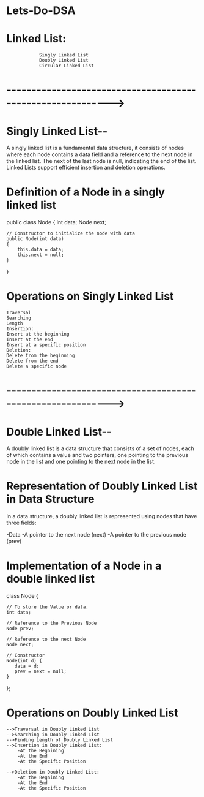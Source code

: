 # Lets-Do-DSA

# Linked List:   
                Singly Linked List
                Doubly Linked List
                Circular Linked List

# ----------------------------------------------------------->

# Singly Linked List--
A singly linked list is a fundamental data structure, it consists of nodes where each node contains a data field and a reference to the next node in the linked list. The next of the last node is null, indicating the end of the list. Linked Lists support efficient insertion and deletion operations.

# Definition of a Node in a singly linked list

public class Node {
    int data;
    Node next;

    // Constructor to initialize the node with data
    public Node(int data)
    {
        this.data = data;
        this.next = null;
    }
}

# Operations on Singly Linked List
    Traversal
    Searching
    Length
    Insertion:
    Insert at the beginning
    Insert at the end
    Insert at a specific position
    Deletion:
    Delete from the beginning
    Delete from the end
    Delete a specific node

# ----------------------------------------------------------->

# Double Linked List--

A doubly linked list is a data structure that consists of a set of nodes, each of which contains a value and two pointers, one pointing to the previous node in the list and one pointing to the next node in the list. 

# Representation of Doubly Linked List in Data Structure

In a data structure, a doubly linked list is represented using nodes that have three fields:

-Data
-A pointer to the next node (next)
-A pointer to the previous node (prev)

# Implementation of a Node in a double linked list

class Node {

    // To store the Value or data.
    int data;

    // Reference to the Previous Node
    Node prev;
  
    // Reference to the next Node
    Node next;
  
    // Constructor
    Node(int d) {
       data = d;
       prev = next = null;      
    }
};

# Operations on Doubly Linked List
    -->Traversal in Doubly Linked List
    -->Searching in Doubly Linked List
    -->Finding Length of Doubly Linked List
    -->Insertion in Doubly Linked List:
        -At the Begnining
        -At the End
        -At the Specific Position
   
    -->Deletion in Doubly Linked List:
        -At the Begnining
        -At the End
        -At the Specific Position
